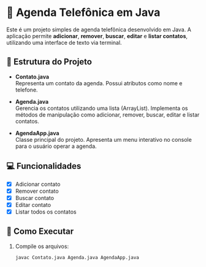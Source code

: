 # 📒 Agenda Telefônica em Java

Este é um projeto simples de agenda telefônica desenvolvido em Java. A aplicação permite **adicionar**, **remover**, **buscar**, **editar** e **listar contatos**, utilizando uma interface de texto via terminal.

## 🧱 Estrutura do Projeto

- **Contato.java**  
  Representa um contato da agenda. Possui atributos como nome e telefone.

- **Agenda.java**  
  Gerencia os contatos utilizando uma lista (ArrayList). Implementa os métodos de manipulação como adicionar, remover, buscar, editar e listar contatos.

- **AgendaApp.java**  
  Classe principal do projeto. Apresenta um menu interativo no console para o usuário operar a agenda.

## 💻 Funcionalidades

- [x] Adicionar contato
- [x] Remover contato
- [x] Buscar contato
- [x] Editar contato
- [x] Listar todos os contatos

## 🚀 Como Executar

1. Compile os arquivos:
   ```bash
   javac Contato.java Agenda.java AgendaApp.java